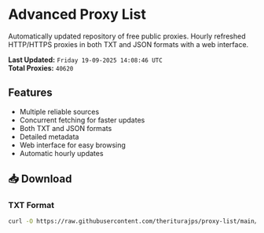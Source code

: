 # Advanced Proxy List

Automatically updated repository of free public proxies. Hourly refreshed HTTP/HTTPS proxies in both TXT and JSON formats with a web interface.

**Last Updated:** `Friday 19-09-2025 14:08:46 UTC`  
**Total Proxies:** `40620`

## Features
- Multiple reliable sources
- Concurrent fetching for faster updates
- Both TXT and JSON formats
- Detailed metadata
- Web interface for easy browsing
- Automatic hourly updates

## 📥 Download

### TXT Format
```bash
curl -O https://raw.githubusercontent.com/theriturajps/proxy-list/main/proxies.txt